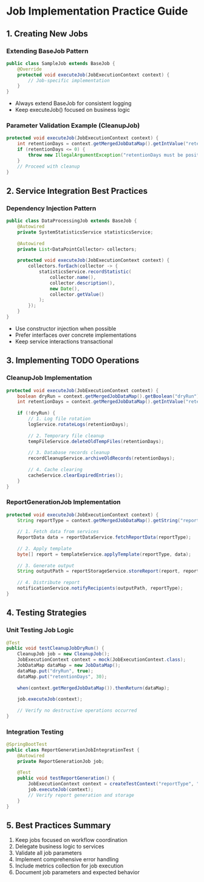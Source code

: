 # Job Implementation Practice Guide

## 1. Creating New Jobs
### Extending BaseJob Pattern
```java
public class SampleJob extends BaseJob {
    @Override
    protected void executeJob(JobExecutionContext context) {
        // Job-specific implementation
    }
}
```
- Always extend BaseJob for consistent logging
- Keep executeJob() focused on business logic

### Parameter Validation Example (CleanupJob)
```java
protected void executeJob(JobExecutionContext context) {
    int retentionDays = context.getMergedJobDataMap().getIntValue("retentionDays");
    if (retentionDays <= 0) {
        throw new IllegalArgumentException("retentionDays must be positive");
    }
    // Proceed with cleanup
}
```

## 2. Service Integration Best Practices
### Dependency Injection Pattern
```java
public class DataProcessingJob extends BaseJob {
    @Autowired
    private SystemStatisticsService statisticsService;
    
    @Autowired
    private List<DataPointCollector> collectors;
    
    protected void executeJob(JobExecutionContext context) {
        collectors.forEach(collector -> {
            statisticsService.recordStatistic(
                collector.name(),
                collector.description(),
                new Date(),
                collector.getValue()
            );
        });
    }
}
```
- Use constructor injection when possible
- Prefer interfaces over concrete implementations
- Keep service interactions transactional

## 3. Implementing TODO Operations
### CleanupJob Implementation
```java
protected void executeJob(JobExecutionContext context) {
    boolean dryRun = context.getMergedJobDataMap().getBoolean("dryRun");
    int retentionDays = context.getMergedJobDataMap().getIntValue("retentionDays");
    
    if (!dryRun) {
        // 1. Log file rotation
        logService.rotateLogs(retentionDays);
        
        // 2. Temporary file cleanup
        tempFileService.deleteOldTempFiles(retentionDays);
        
        // 3. Database records cleanup
        recordCleanupService.archiveOldRecords(retentionDays);
        
        // 4. Cache clearing
        cacheService.clearExpiredEntries();
    }
}
```

### ReportGenerationJob Implementation
```java
protected void executeJob(JobExecutionContext context) {
    String reportType = context.getMergedJobDataMap().getString("reportType");
    
    // 1. Fetch data from services
    ReportData data = reportDataService.fetchReportData(reportType);
    
    // 2. Apply template
    byte[] report = templateService.applyTemplate(reportType, data);
    
    // 3. Generate output
    String outputPath = reportStorageService.storeReport(report, reportType);
    
    // 4. Distribute report
    notificationService.notifyRecipients(outputPath, reportType);
}
```

## 4. Testing Strategies
### Unit Testing Job Logic
```java
@Test
public void testCleanupJobDryRun() {
    CleanupJob job = new CleanupJob();
    JobExecutionContext context = mock(JobExecutionContext.class);
    JobDataMap dataMap = new JobDataMap();
    dataMap.put("dryRun", true);
    dataMap.put("retentionDays", 30);
    
    when(context.getMergedJobDataMap()).thenReturn(dataMap);
    
    job.executeJob(context);
    
    // Verify no destructive operations occurred
}
```

### Integration Testing
```java
@SpringBootTest
public class ReportGenerationJobIntegrationTest {
    @Autowired
    private ReportGenerationJob job;
    
    @Test
    public void testReportGeneration() {
        JobExecutionContext context = createTestContext("reportType", "daily");
        job.executeJob(context);
        // Verify report generation and storage
    }
}
```

## 5. Best Practices Summary
1. Keep jobs focused on workflow coordination
2. Delegate business logic to services
3. Validate all job parameters
4. Implement comprehensive error handling
5. Include metrics collection for job execution
6. Document job parameters and expected behavior

